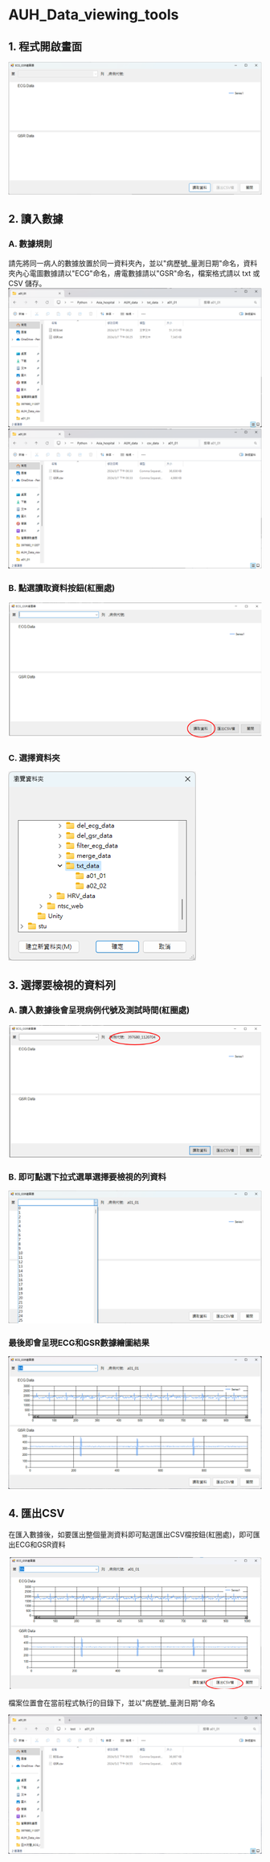 # AUH_Data_viewing_tools

## 1. 程式開啟畫面

![程式開啟畫面](image.png)

## 2. 讀入數據

### A. 數據規則
請先將同一病人的數據放置於同一資料夾內，並以"病歷號_量測日期"命名，資料夾內心電圖數據請以"ECG"命名，膚電數據請以"GSR"命名，檔案格式請以 txt 或 CSV 儲存。
![TXT檔示例](image-1.png)
![CSV檔示例](image-2.png)

### B. 點選讀取資料按鈕(紅圈處)

![點擊讀取資料按鈕](image-5.png)

### C. 選擇資料夾

![選取資料夾](image-4.png)


## 3. 選擇要檢視的資料列

### A. 讀入數據後會呈現病例代號及測試時間(紅圈處)

![呈現病例代號](image-6.png)

### B. 即可點選下拉式選單選擇要檢視的列資料

![下拉式選單](image-7.png)

### 最後即會呈現ECG和GSR數據繪圖結果

![繪圖結果](image-8.png)

## 4.  匯出CSV

在匯入數據後，如要匯出整個量測資料即可點選匯出CSV檔按鈕(紅圈處)，即可匯出ECG和GSR資料

![匯出CSV檔按鈕(紅圈處)](image-9.png)

檔案位置會在當前程式執行的目錄下，並以"病歷號_量測日期"命名

![alt text](image-10.png)